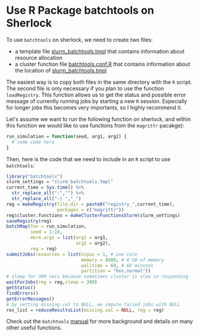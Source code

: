 # Use R Package batchtools on Sherlock

To use `batchtools` on sherlock, we need to create two files: 

* a template file [slurm_batchtools.tmpl](slurm_batchtools.tmpl) that contains information about resource allocation
* a cluster function file [batchtools.conf.R](batchtools.conf.R) that contains information about the location of [slurm_batchtools.tmpl](slurm_batchtools.tmpl)

The easiest way is to copy both files in the same directory with the `R` script. The second file is only necessary if you plan to use the function `loadRegistry`. This function allows us to get the status and possible error message of currently running jobs by starting a new `R` session. Especially for longer jobs this becomes very importants, so I highly recommend it.

Let's assume we want to run the following function on sherlock, and within this function we would like to use functions from the `magrittr` pacakge):

```r
run_simulation = function(seed, arg1, arg2) {
  # some code here
}
```

Then, here is the code that we need to include in an `R` script to use `batchtools`:
  
```r
library("batchtools")
slurm_settings = "slurm_batchtools.tmpl"
current_time = Sys.time() %>%
  str_replace_all(":","") %>%
  str_replace_all("-| ","_")
reg = makeRegistry(file.dir = paste0("registry_",current_time),
                   packages = c("magrittr"))
reg$cluster.functions = makeClusterFunctionsSlurm(slurm_settings)
saveRegistry(reg)
batchMap(fun = run_simulation,
         seed = 1:10,
         more.args = list(arg1 = arg1,
                          arg2 = arg2),
         reg = reg)
submitJobs(resources = list(ncpus = 1, # one core
                            memory = 8000, # 8 GB of memory
                            walltime = 60, # 60 minutes
                            partition = "hns,normal"))
# sleep for 300 secs because sometimes cluster is slow in responding
waitForJobs(reg = reg,sleep = 300)
getStatus()
findErrors()
getErrorMessages()
# by setting missing.val to NULL, we impute failed jobs with NULL
res_list = reduceResultsList(missing.val = NULL, reg = reg)
```

Check out the `batchtools` [manual](https://mllg.github.io/batchtools/) for more background and details on many other useful functions.
